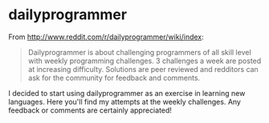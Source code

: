 # dailyprogrammer

From http://www.reddit.com/r/dailyprogrammer/wiki/index:

>Dailyprogrammer is about challenging programmers of all skill level with weekly programming challenges. 3 challenges a week are posted at increasing difficulty. Solutions are peer reviewed and redditors can ask for the community for feedback and comments.

I decided to start using dailyprogrammer as an exercise in learning new languages.  Here you'll find my attempts at the weekly challenges.  Any feedback or comments are certainly appreciated!
